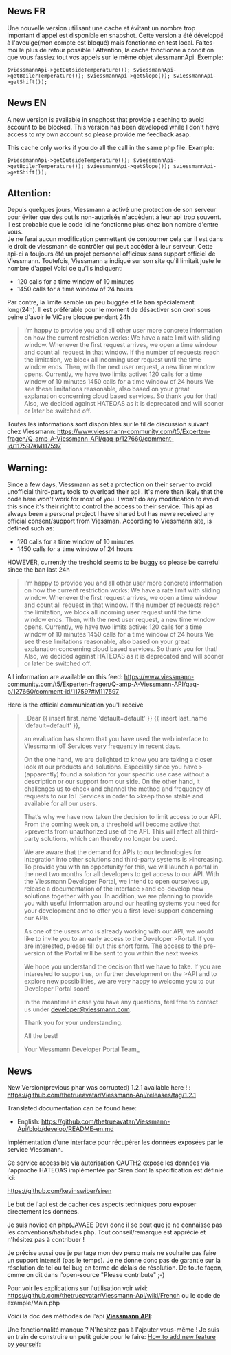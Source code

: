 News FR
----
Une nouvelle version utilisant une cache et évitant un nombre trop important d'appel est disponible en snapshot. Cette version a été développé à l'aveulge(mon compte est bloqué) mais fonctionne en test local. Faites-moi le plus de retour possible ! 
Attention, la cache fonctionne à condition que vous fassiez tout vos appels sur le même objet viessmannApi.
Exemple:

`$viessmannApi->getOutsideTemperature());
$viessmannApi->getBoilerTemperature());
$viessmannApi->getSlope());
$viessmannApi->getShift());`

News EN
----
A new version is available in snaphost that provide a caching to avoid account to be blocked. This version has been developed while I don't have access to my own account so please provide me feedback asap.

This cache only works if you do all the call in the same php file.
Example:

`$viessmannApi->getOutsideTemperature());
$viessmannApi->getBoilerTemperature());
$viessmannApi->getSlope());
$viessmannApi->getShift());`

Attention:
----------
Depuis quelques jours, Viessmann a activé une protection de son serveur pour éviter que des outils non-autorisés n'accèdent à leur api trop souvent. Il est probable que le code ici ne fonctionne plus chez bon nombre d'entre vous.  
Je ne ferai aucun modification permettent de contourner cela car il est dans le droit de viessmann de contrôler qui peut accéder à leur serveur.
Cette api-ci a toujours été un projet personnel officieux sans support officiel de Viessmann.
Toutefois, Viessmann a indiqué sur son site qu'il limitait juste le nombre d'appel
Voici ce qu'ils indiquent:

* 120 calls for a time window of 10 minutes
* 1450 calls for a time window of 24 hours

Par contre, la limite semble un peu buggée et le ban spécialement long(24h). Il est préférable pour le moment de désactiver son cron sous peine d'avoir le ViCare bloqué pendant 24h

> I’m happy to provide you and all other user more concrete information on how the current restriction works:
We have a rate limit with sliding window. Whenever the first request arrives, we open a time window and count all request in that window. If the number of requests reach the limitation, we block all incoming user request until the time window ends. Then, with the next user request, a new time window opens.
Currently, we have two limits active:
120 calls for a time window of 10 minutes
1450 calls for a time window of 24 hours
We see these limitations reasonable, also based on your great explanation concerning cloud based services. So thank you for that!
Also, we decided against HATEOAS as it is deprecated and will sooner or later be switched off.

Toutes les informations sont disponibles sur le fil de discussion suivant chez Viessmann:
https://www.viessmann-community.com/t5/Experten-fragen/Q-amp-A-Viessmann-API/qaq-p/127660/comment-id/117597#M117597

Warning:
----------
Since a few days, Viessmann as set a protection on their server to avoid unofficial third-party tools to overload their api . It's more than likely that the code here won't work for most of you. I won't do any modification to avoid this since it's their right to control the access to their service.
This api as always been a personal project I have shared but has nevre received any official consent/support from Viessman.
According to Viessmann site, is defined such as:

* 120 calls for a time window of 10 minutes
* 1450 calls for a time window of 24 hours

HOWEVER, currently the treshold seems to be buggy so please be carreful since the ban last 24h

> I’m happy to provide you and all other user more concrete information on how the current restriction works:
We have a rate limit with sliding window. Whenever the first request arrives, we open a time window and count all request in that window. If the number of requests reach the limitation, we block all incoming user request until the time window ends. Then, with the next user request, a new time window opens.
Currently, we have two limits active:
120 calls for a time window of 10 minutes
1450 calls for a time window of 24 hours
We see these limitations reasonable, also based on your great explanation concerning cloud based services. So thank you for that!
Also, we decided against HATEOAS as it is deprecated and will sooner or later be switched off.

All information are available on this feed:
https://www.viessmann-community.com/t5/Experten-fragen/Q-amp-A-Viessmann-API/qaq-p/127660/comment-id/117597#M117597

Here is the official communication you'll receive

>_Dear
>{{ insert first_name 'default=default' }} {{ insert last_name 'default=default' }},
>
>an
>evaluation has shown that you have used the web interface to Viessmann IoT Services very frequently in recent days.
>
>On
>the one hand, we are delighted to know you are taking a closer look at our products and solutions. Especially since you have >(apparently) found a solution for your specific use case without a description or our support from our side.
>On
>the other hand, it challenges us to check and channel the method and frequency of requests to our IoT Services in order to >keep those stable and available for all our users.
>
>That’s
>why we have now taken the decision to limit access to our API. From the coming week on, a threshold will become active that >prevents from unauthorized use of the API.
>This will affect all third-party solutions, which can thereby no longer be used.
>
>We
>are aware that the demand for APIs to our technologies for integration into other solutions and third-party systems is >increasing. To provide you with an opportunity for this, we will launch a portal
>in the next two
>months for all developers to get access
>to our API. With the Viessmann Developer Portal, we intend to open ourselves up, release a documentation of the interface >and co-develop new solutions together with you. In addition, we are planning to provide you with useful information around
>our heating systems you need for your development and to offer you a first-level support concerning our APIs.
>
>As one of the users who is already working with our API, we would like to invite you to an early access to the Developer >Portal. If you are interested, please fill out this
>short form. The access to the pre-version of the Portal will be sent to you within the next weeks.
>
>We
>hope you understand the decision that we have to take. If you are interested to support us, on further development on the >API and to explore new possibilities, we are very happy to welcome you to our Developer Portal soon!
>
>In
>the meantime in case you have any questions, feel free to contact us under developer@viessmann.com.
>
>Thank
>you for your understanding.
>
>All
>the best!
>
>Your
>Viessmann Developer Portal Team_

News
-----

New Version(previous phar was corrupted) 1.2.1 available here ! : https://github.com/thetrueavatar/Viessmann-Api/releases/tag/1.2.1

Translated documentation can be found here:
- English: https://github.com/thetrueavatar/Viessmann-Api/blob/develop/README-en.md 

Implémentation d'une interface pour récupérer les données exposées par le service Viessmann.

Ce service accessible via autorisation OAUTH2 expose les données via l'approche HATEOAS implémentée par Siren dont la spécification est définie ici:

https://github.com/kevinswiber/siren

Le but de l'api est de cacher ces aspects techniques poru exposer directement les données.

Je suis novice en php(JAVAEE Dev) donc il se peut que je ne connaisse pas les conventions/habitudes php. Tout conseil/remarque est apprécié et n'hésitez pas à contribuer !

Je précise aussi que je partage mon dev perso mais ne souhaite pas faire un support intensif (pas le temps). Je ne donne donc pas de garantie sur la résolution de tel ou tel bug en terme de délais de résolution.
De toute façon, cmme on dit dans l'open-source "Please contribute" ;-)

Pour voir les explications sur l'utilisation voir wiki: https://github.com/thetrueavatar/Viessmann-Api/wiki/French ou le code de example/Main.php

Voici la doc des méthodes de l'api [**Viessmann API**](https://htmlpreview.github.io/?https://raw.githubusercontent.com/thetrueavatar/Viessmann-Api/develop/docs/classes/Viessmann.API.ViessmannAPI.html):

Une fonctionnalité manque ? N'hésitez pas à l'ajouter vous-même ! Je suis en train de construire un petit guide pour le faire:
[How to add new feature by yourself](https://github.com/thetrueavatar/Viessmann-Api/wiki/How-to-add-you-own-feature-to-the-api):
